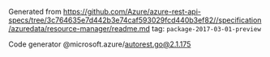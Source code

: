 Generated from https://github.com/Azure/azure-rest-api-specs/tree/3c764635e7d442b3e74caf593029fcd440b3ef82//specification/azuredata/resource-manager/readme.md tag: `package-2017-03-01-preview`

Code generator @microsoft.azure/autorest.go@2.1.175


